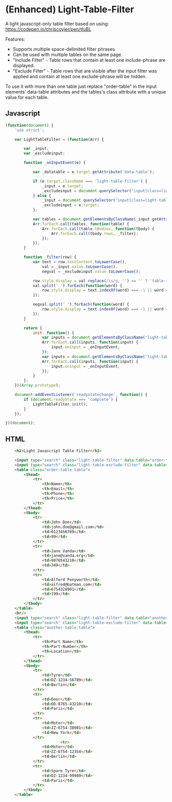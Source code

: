 # (Enhanced) Light-Table-Filter

A light javascript-only table filter based on using: https://codepen.io/chriscoyier/pen/tIuBL

Features:

- Supports multiple space-delimited filter phrases
- Can be used with multiple tables on the same page.
- "Include Filter" - Table rows that contain at least one include-phrase are displayed. 
- "Exclude Filter" - Table rows that are visible after the input filter was applied and contain at least one exclude-phrase will be hidden. 

To use it with more than one table just replace "order-table" in the input elements' data-table attributes and the tables's class attribute with a unique value for each table.

## Javascript

```javascript
(function(document) {
    'use strict';

    var LightTableFilter = (function(Arr) {

        var _input;
        var _excludeinput;

        function _onInputEvent(e) {

            var _datatable = e.target.getAttribute('data-table');

            if (e.target.className === 'light-table-filter') {
                _input = e.target;
                _excludeinput = document.querySelector("input[class=light-table-exclude-filter][data-table=" + CSS.escape(_datatable) + "]");
            } else {
                _input = document.querySelector("input[class=light-table-filter][data-table=" + CSS.escape(_datatable) + "]");
                _excludeinput = e.target;
            };

            var tables = document.getElementsByClassName(_input.getAttribute('data-table'));
            Arr.forEach.call(tables, function(table) {
                Arr.forEach.call(table.tBodies, function(tbody) {
                    Arr.forEach.call(tbody.rows, _filter);
                });
            });
        }

        function _filter(row) {
            var text = row.textContent.toLowerCase(),
                val = _input.value.toLowerCase(),
                negval = _excludeinput.value.toLowerCase();

            row.style.display = val.replace(/\s/g, '') == '' ? 'table-row' : 'none';
            val.split(' ').forEach(function(word) {
                row.style.display = text.indexOf(word) === -1 || word == '' ? row.style.display : 'table-row';
            });

            negval.split(' ').forEach(function(word) {
                row.style.display = text.indexOf(word) === -1 || word == '' ? row.style.display : 'none';
            });
        }

        return {
            init: function() {
                var inputs = document.getElementsByClassName('light-table-filter');
                Arr.forEach.call(inputs, function(input) {
                    input.oninput = _onInputEvent;
                });
                var inputs = document.getElementsByClassName('light-table-exclude-filter');
                Arr.forEach.call(inputs, function(input) {
                    input.oninput = _onInputEvent;
                });
            }
        };
    })(Array.prototype);

    document.addEventListener('readystatechange', function() {
        if (document.readyState === 'complete') {
            LightTableFilter.init();
        }
    });

})(document);
```
## HTML
```html
	<h2>Light Javascript Table Filter</h2>

	<input type="search" class="light-table-filter" data-table="order-table" placeholder="Include-Filter">
	<input type="search" class="light-table-exclude-filter" data-table="order-table" placeholder="Exclude-Filter">
	<table class="order-table table">
		<thead>
			<tr>
				<th>Name</th>
				<th>Email</th>
				<th>Phone</th>
				<th>Price</th>
			</tr>
		</thead>
		<tbody>
			<tr>
				<td>John Doe</td>
				<td>john.doe@gmail.com</td>
				<td>0123456789</td>
				<td>99</td>
			</tr>
			<tr>
				<td>Jane Vanda</td>
				<td>jane@vanda.org</td>
				<td>9876543210</td>
				<td>349</td>
			</tr>
			<tr>
				<td>Alferd Penyworth</td>
				<td>alfred@batman.com</td>
				<td>6754328901</td>
				<td>199</td>
			</tr>
		</tbody>
	</table>
	<br/>
	<input type="search" class="light-table-filter" data-table="another-table" placeholder="Include-Filter">
	<input type="search" class="light-table-exclude-filter" data-table="another-table" placeholder="Exclude-Filter">
	<table class="another-table table">
		<thead>
			<tr>
				<th>Part Name</th>
				<th>Part-Number</th>
				<th>Location</th>
			</tr>
		</thead>
		<tbody>
			<tr>
				<td>Tyre</td>
				<td>DZ-1234-56789</td>
				<td>Berlin</td>
			</tr>
			<tr>
				<td>Door</td>
				<td>DD-8765-43210</td>
				<td>Paris</td>
			</tr>
			<tr>
				<td>Motor</td>
				<td>ZZ-6754-38901</td>
				<td>New York</td>
			</tr>
						<tr>
				<td>Motor</td>
				<td>ZZ-6754-12354</td>
				<td>Berlin</td>
			</tr>
			<tr>
				<td>Spare Tyre</td>
				<td>DZ-1234-99989</td>
				<td>Paris</td>
			</tr>
		</tbody>
	</table>
```
